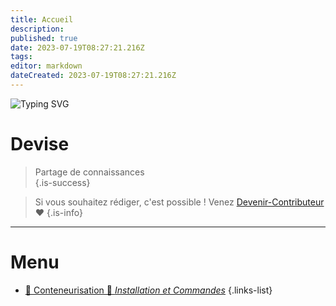 ```yaml
---
title: Accueil
description: 
published: true
date: 2023-07-19T08:27:21.216Z
tags: 
editor: markdown
dateCreated: 2023-07-19T08:27:21.216Z
---
```


![Typing SVG](https://readme-typing-svg.demolab.com?font=Fira+Code&weight=600&size=60&duration=1500&pause=3000&color=36A917&center=true&vCenter=true&width=800&height=100&lines=WIKI+PROGIAL+SYNAPSY)

# Devise
> Partage de connaissances  
{.is-success}

> Si vous souhaitez rédiger, c'est possible ! Venez [Devenir-Contributeur](/README) ❤️
{.is-info}

 ---
 
 # Menu
- [🐳 Conteneurisation 🐳 *Installation et Commandes*](/Conteneurisation/conteneurisation)
{.links-list}
